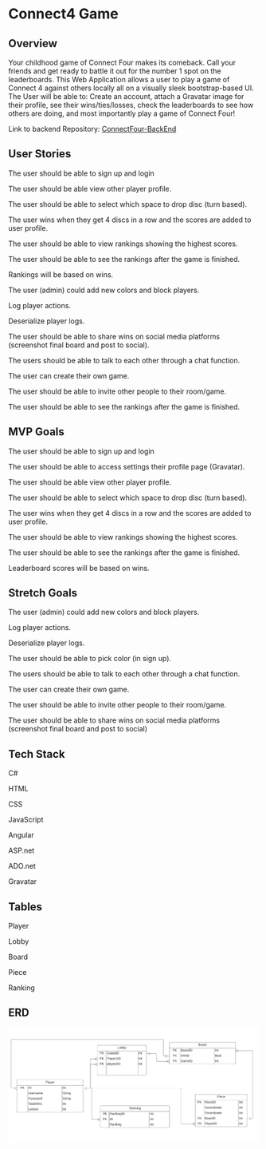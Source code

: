 # Connect4 Game

## <b>Overview</b>

Your childhood game of Connect Four makes its comeback. Call your friends and get ready to battle it out for the number 1 spot on the leaderboards. 
This Web Application allows a user to play a game of Connect 4 against others locally all on a visually sleek bootstrap-based UI. The User will be
able to: Create an account, attach a Gravatar image for their profile, see their wins/ties/losses, check the leaderboards to see how others are doing,
and most importantly play a game of Connect Four!

Link to backend Repository: [ConnectFour-BackEnd](https://github.com/220321-NET/P2-ConnectFourBackEnd)

## <b>User Stories</b>

The user should be able to sign up and login

The user should be able view other player profile.

The user should be able to select which space to drop disc (turn based).

The user wins when they get 4 discs in a row and the scores are added to user profile.

The user should be able to view rankings showing the highest scores.

The user should be able to see the rankings after the game is finished.

Rankings will be based on wins.

The user (admin) could add new colors and block players.

Log player actions.

Deserialize player logs.

The user should be able to share wins on social media platforms (screenshot final board and post to social).

The users should be able to talk to each other through a chat function.

The user can create their own game.

The user should be able to invite other people to their room/game.

The user should be able to see the rankings after the game is finished.

## <b>MVP Goals</b>

The user should be able to sign up and login

The user should be able to access settings their profile page (Gravatar).

The user should be able view other player profile.

The user should be able to select which space to drop disc (turn based).

The user wins when they get 4 discs in a row and the scores are added to user profile.

The user should be able to view rankings showing the highest scores.

The user should be able to see the rankings after the game is finished.

Leaderboard scores will be based on wins.


## <b>Stretch Goals</b>

The user (admin) could add new colors and block players.

Log player actions.

Deserialize player logs.

The user should be able to pick color (in sign up).

The users should be able to talk to each other through a chat function.

The user can create their own game.

The user should be able to invite other people to their room/game.

The user should be able to share wins on social media platforms (screenshot final board and post to social)

## <b>Tech Stack</b>

C#

HTML

CSS

JavaScript

Angular

ASP.net

ADO.net

Gravatar

## <b>Tables</b>

Player

Lobby

Board

Piece

Ranking

## <b>ERD</b>

![P2-ERD](https://github.com/220321-NET/P2-ConnectFour/blob/main/P2-Connect4-ERD.jpeg?raw=true)
